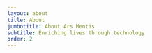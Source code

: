 ```yaml
---
layout: about
title: About
jumbotitle: About Ars Mentis
subtitle: Enriching lives through technology
order: 2
---
```

